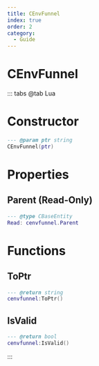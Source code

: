 ```yaml
---
title: CEnvFunnel
index: true
order: 2
category:
  - Guide
---
```


# CEnvFunnel

::: tabs
@tab Lua
# Constructor
```lua
--- @param ptr string
CEnvFunnel(ptr)
```
# Properties
## Parent (Read-Only)
```lua
--- @type CBaseEntity
Read: cenvfunnel.Parent
```
# Functions
## ToPtr
```lua
--- @return string
cenvfunnel:ToPtr()
```
## IsValid
```lua
--- @return bool
cenvfunnel:IsValid()
```

:::